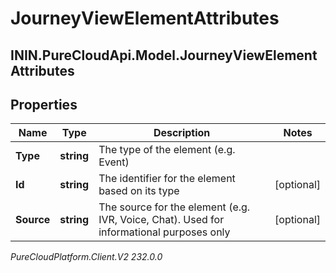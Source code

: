 # JourneyViewElementAttributes

## ININ.PureCloudApi.Model.JourneyViewElementAttributes

## Properties

|Name | Type | Description | Notes|
|------------ | ------------- | ------------- | -------------|
| **Type** | **string** | The type of the element (e.g. Event) | |
| **Id** | **string** | The identifier for the element based on its type | [optional] |
| **Source** | **string** | The source for the element (e.g. IVR, Voice, Chat). Used for informational purposes only | [optional] |



_PureCloudPlatform.Client.V2 232.0.0_
